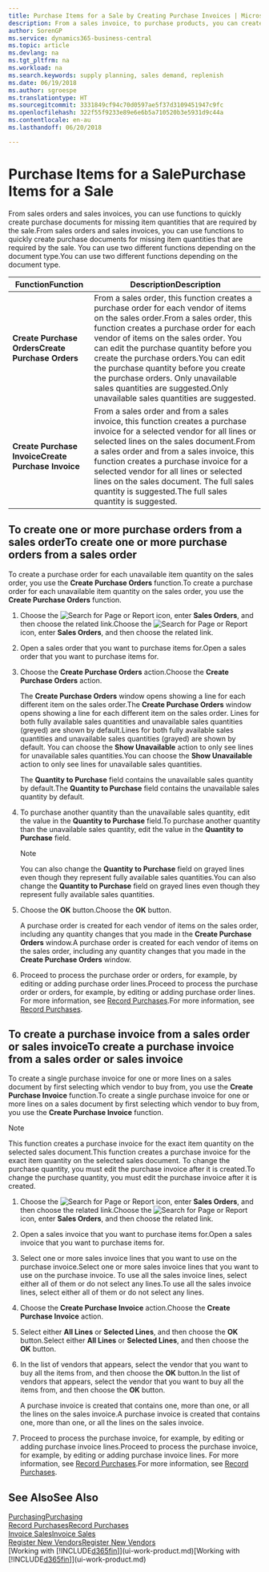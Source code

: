 ```yaml
---
title: Purchase Items for a Sale by Creating Purchase Invoices | Microsoft Docs
description: From a sales invoice, to purchase products, you can create a purchase invoice for a vendor or supplier.
author: SorenGP
ms.service: dynamics365-business-central
ms.topic: article
ms.devlang: na
ms.tgt_pltfrm: na
ms.workload: na
ms.search.keywords: supply planning, sales demand, replenish
ms.date: 06/19/2018
ms.author: sgroespe
ms.translationtype: HT
ms.sourcegitcommit: 3331849cf94c70d0597ae5f37d3109451947c9fc
ms.openlocfilehash: 322f55f9233e89e6e6b5a710520b3e5931d9c44a
ms.contentlocale: en-au
ms.lasthandoff: 06/20/2018

---
```

# <a name="purchase-items-for-a-sale"></a><span data-ttu-id="70810-103">Purchase Items for a Sale</span><span class="sxs-lookup"><span data-stu-id="70810-103">Purchase Items for a Sale</span></span>
<span data-ttu-id="70810-104">From sales orders and sales invoices, you can use functions to quickly create purchase documents for missing item quantities that are required by the sale.</span><span class="sxs-lookup"><span data-stu-id="70810-104">From sales orders and sales invoices, you can use functions to quickly create purchase documents for missing item quantities that are required by the sale.</span></span> <span data-ttu-id="70810-105">You can use two different functions depending on the document type.</span><span class="sxs-lookup"><span data-stu-id="70810-105">You can use two different functions depending on the document type.</span></span>  

|<span data-ttu-id="70810-106">Function</span><span class="sxs-lookup"><span data-stu-id="70810-106">Function</span></span>|<span data-ttu-id="70810-107">Description</span><span class="sxs-lookup"><span data-stu-id="70810-107">Description</span></span>|
|--------|-----------|
|<span data-ttu-id="70810-108">**Create Purchase Orders**</span><span class="sxs-lookup"><span data-stu-id="70810-108">**Create Purchase Orders**</span></span>|<span data-ttu-id="70810-109">From a sales order, this function creates a purchase order for each vendor of items on the sales order.</span><span class="sxs-lookup"><span data-stu-id="70810-109">From a sales order, this function creates a purchase order for each vendor of items on the sales order.</span></span> <span data-ttu-id="70810-110">You can edit the purchase quantity before you create the purchase orders.</span><span class="sxs-lookup"><span data-stu-id="70810-110">You can edit the purchase quantity before you create the purchase orders.</span></span> <span data-ttu-id="70810-111">Only unavailable sales quantities are suggested.</span><span class="sxs-lookup"><span data-stu-id="70810-111">Only unavailable sales quantities are suggested.</span></span>
|<span data-ttu-id="70810-112">**Create Purchase Invoice**</span><span class="sxs-lookup"><span data-stu-id="70810-112">**Create Purchase Invoice**</span></span>|<span data-ttu-id="70810-113">From a sales order and from a sales invoice, this function creates a purchase invoice for a selected vendor for all lines or selected lines on the sales document.</span><span class="sxs-lookup"><span data-stu-id="70810-113">From a sales order and from a sales invoice, this function creates a purchase invoice for a selected vendor for all lines or selected lines on the sales document.</span></span> <span data-ttu-id="70810-114">The full sales quantity is suggested.</span><span class="sxs-lookup"><span data-stu-id="70810-114">The full sales quantity is suggested.</span></span>|

## <a name="to-create-one-or-more-purchase-orders-from-a-sales-order"></a><span data-ttu-id="70810-115">To create one or more purchase orders from a sales order</span><span class="sxs-lookup"><span data-stu-id="70810-115">To create one or more purchase orders from a sales order</span></span>
<span data-ttu-id="70810-116">To create a purchase order for each unavailable item quantity on the sales order, you use the **Create Purchase Orders** function.</span><span class="sxs-lookup"><span data-stu-id="70810-116">To create a purchase order for each unavailable item quantity on the sales order, you use the **Create Purchase Orders** function.</span></span>

1. <span data-ttu-id="70810-117">Choose the ![Search for Page or Report](media/ui-search/search_small.png "Search for Page or Report icon") icon, enter **Sales Orders**, and then choose the related link.</span><span class="sxs-lookup"><span data-stu-id="70810-117">Choose the ![Search for Page or Report](media/ui-search/search_small.png "Search for Page or Report icon") icon, enter **Sales Orders**, and then choose the related link.</span></span>
2. <span data-ttu-id="70810-118">Open a sales order that you want to purchase items for.</span><span class="sxs-lookup"><span data-stu-id="70810-118">Open a sales order that you want to purchase items for.</span></span>
3. <span data-ttu-id="70810-119">Choose the **Create Purchase Orders** action.</span><span class="sxs-lookup"><span data-stu-id="70810-119">Choose the **Create Purchase Orders** action.</span></span>

    <span data-ttu-id="70810-120">The **Create Purchase Orders** window opens showing a line for each different item on the sales order.</span><span class="sxs-lookup"><span data-stu-id="70810-120">The **Create Purchase Orders** window opens showing a line for each different item on the sales order.</span></span> <span data-ttu-id="70810-121">Lines for both fully available sales quantities and unavailable sales quantities (greyed) are shown by default.</span><span class="sxs-lookup"><span data-stu-id="70810-121">Lines for both fully available sales quantities and unavailable sales quantities (grayed) are shown by default.</span></span> <span data-ttu-id="70810-122">You can choose the **Show Unavailable** action to only see lines for unavailable sales quantities.</span><span class="sxs-lookup"><span data-stu-id="70810-122">You can choose the **Show Unavailable** action to only see lines for unavailable sales quantities.</span></span>

    <span data-ttu-id="70810-123">The **Quantity to Purchase** field contains the unavailable sales quantity by default.</span><span class="sxs-lookup"><span data-stu-id="70810-123">The **Quantity to Purchase** field contains the unavailable sales quantity by default.</span></span>
4. <span data-ttu-id="70810-124">To purchase another quantity than the unavailable sales quantity, edit the value in the **Quantity to Purchase** field.</span><span class="sxs-lookup"><span data-stu-id="70810-124">To purchase another quantity than the unavailable sales quantity, edit the value in the **Quantity to Purchase** field.</span></span>

    > [!NOTE]  
    >   <span data-ttu-id="70810-125">You can also change the **Quantity to Purchase** field on grayed lines even though they represent fully available sales quantities.</span><span class="sxs-lookup"><span data-stu-id="70810-125">You can also change the **Quantity to Purchase** field on grayed lines even though they represent fully available sales quantities.</span></span>
5. <span data-ttu-id="70810-126">Choose the **OK** button.</span><span class="sxs-lookup"><span data-stu-id="70810-126">Choose the **OK** button.</span></span>

    <span data-ttu-id="70810-127">A purchase order is created for each vendor of items on the sales order, including any quantity changes that you made in the **Create Purchase Orders** window.</span><span class="sxs-lookup"><span data-stu-id="70810-127">A purchase order is created for each vendor of items on the sales order, including any quantity changes that you made in the **Create Purchase Orders** window.</span></span>
7. <span data-ttu-id="70810-128">Proceed to process the purchase order or orders, for example, by editing or adding purchase order lines.</span><span class="sxs-lookup"><span data-stu-id="70810-128">Proceed to process the purchase order or orders, for example, by editing or adding purchase order lines.</span></span> <span data-ttu-id="70810-129">For more information, see [Record Purchases](purchasing-how-record-purchases.md).</span><span class="sxs-lookup"><span data-stu-id="70810-129">For more information, see [Record Purchases](purchasing-how-record-purchases.md).</span></span>


## <a name="to-create-a-purchase-invoice-from-a-sales-order-or-sales-invoice"></a><span data-ttu-id="70810-130">To create a purchase invoice from a sales order or sales invoice</span><span class="sxs-lookup"><span data-stu-id="70810-130">To create a purchase invoice from a sales order or sales invoice</span></span>
<span data-ttu-id="70810-131">To create a single purchase invoice for one or more lines on a sales document by first selecting which vendor to buy from, you use the **Create Purchase Invoice** function.</span><span class="sxs-lookup"><span data-stu-id="70810-131">To create a single purchase invoice for one or more lines on a sales document by first selecting which vendor to buy from, you use the **Create Purchase Invoice** function.</span></span>

> [!NOTE]  
>   <span data-ttu-id="70810-132">This function creates a purchase invoice for the exact item quantity on the selected sales document.</span><span class="sxs-lookup"><span data-stu-id="70810-132">This function creates a purchase invoice for the exact item quantity on the selected sales document.</span></span> <span data-ttu-id="70810-133">To change the purchase quantity, you must edit the purchase invoice after it is created.</span><span class="sxs-lookup"><span data-stu-id="70810-133">To change the purchase quantity, you must edit the purchase invoice after it is created.</span></span>  

1. <span data-ttu-id="70810-134">Choose the ![Search for Page or Report](media/ui-search/search_small.png "Search for Page or Report icon") icon, enter **Sales Orders**, and then choose the related link.</span><span class="sxs-lookup"><span data-stu-id="70810-134">Choose the ![Search for Page or Report](media/ui-search/search_small.png "Search for Page or Report icon") icon, enter **Sales Orders**, and then choose the related link.</span></span>
2. <span data-ttu-id="70810-135">Open a sales invoice that you want to purchase items for.</span><span class="sxs-lookup"><span data-stu-id="70810-135">Open a sales invoice that you want to purchase items for.</span></span>
3. <span data-ttu-id="70810-136">Select one or more sales invoice lines that you want to use on the purchase invoice.</span><span class="sxs-lookup"><span data-stu-id="70810-136">Select one or more sales invoice lines that you want to use on the purchase invoice.</span></span> <span data-ttu-id="70810-137">To use all the sales invoice lines, select either all of them or do not select any lines.</span><span class="sxs-lookup"><span data-stu-id="70810-137">To use all the sales invoice lines, select either all of them or do not select any lines.</span></span>
4. <span data-ttu-id="70810-138">Choose the **Create Purchase Invoice** action.</span><span class="sxs-lookup"><span data-stu-id="70810-138">Choose the **Create Purchase Invoice** action.</span></span>
5. <span data-ttu-id="70810-139">Select either **All Lines** or **Selected Lines**, and then choose the **OK** button.</span><span class="sxs-lookup"><span data-stu-id="70810-139">Select either **All Lines** or **Selected Lines**, and then choose the **OK** button.</span></span>  
6. <span data-ttu-id="70810-140">In the list of vendors that appears, select the vendor that you want to buy all the items from, and then choose the **OK** button.</span><span class="sxs-lookup"><span data-stu-id="70810-140">In the list of vendors that appears, select the vendor that you want to buy all the items from, and then choose the **OK** button.</span></span>

    <span data-ttu-id="70810-141">A purchase invoice is created that contains one, more than one, or all the lines on the sales invoice.</span><span class="sxs-lookup"><span data-stu-id="70810-141">A purchase invoice is created that contains one, more than one, or all the lines on the sales invoice.</span></span>
7. <span data-ttu-id="70810-142">Proceed to process the purchase invoice, for example, by editing or adding purchase invoice lines.</span><span class="sxs-lookup"><span data-stu-id="70810-142">Proceed to process the purchase invoice, for example, by editing or adding purchase invoice lines.</span></span> <span data-ttu-id="70810-143">For more information, see [Record Purchases](purchasing-how-record-purchases.md).</span><span class="sxs-lookup"><span data-stu-id="70810-143">For more information, see [Record Purchases](purchasing-how-record-purchases.md).</span></span>

## <a name="see-also"></a><span data-ttu-id="70810-144">See Also</span><span class="sxs-lookup"><span data-stu-id="70810-144">See Also</span></span>
[<span data-ttu-id="70810-145">Purchasing</span><span class="sxs-lookup"><span data-stu-id="70810-145">Purchasing</span></span>](purchasing-manage-purchasing.md)  
[<span data-ttu-id="70810-146">Record Purchases</span><span class="sxs-lookup"><span data-stu-id="70810-146">Record Purchases</span></span>](purchasing-how-record-purchases.md)  
[<span data-ttu-id="70810-147">Invoice Sales</span><span class="sxs-lookup"><span data-stu-id="70810-147">Invoice Sales</span></span>](sales-how-invoice-sales.md)  
[<span data-ttu-id="70810-148">Register New Vendors</span><span class="sxs-lookup"><span data-stu-id="70810-148">Register New Vendors</span></span>](purchasing-how-register-new-vendors.md)  
<span data-ttu-id="70810-149">[Working with [!INCLUDE[d365fin](includes/d365fin_md.md)]](ui-work-product.md)</span><span class="sxs-lookup"><span data-stu-id="70810-149">[Working with [!INCLUDE[d365fin](includes/d365fin_md.md)]](ui-work-product.md)</span></span>

